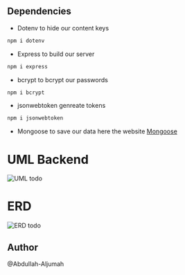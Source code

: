 ## Dependencies

- Dotenv
  to hide our content keys

```bash
npm i dotenv
```

- Express
  to build our server

```bash
npm i express
```

- bcrypt
  to bcrypt our passwords

```bash
npm i bcrypt
```

- jsonwebtoken
  genreate tokens

```bash
npm i jsonwebtoken
```

- Mongoose
  to save our data
  here the website [Mongoose](https://account.mongodb.com)

# UML Backend

![UML todo](https://user-images.githubusercontent.com/92247941/145216317-eabe2ad7-60be-40d1-abba-e71cb4b2c566.png)

# ERD

![ERD todo](https://user-images.githubusercontent.com/92247941/145216349-bede24c2-76b4-4f14-984f-b2bfe03bb093.png)

## Author

@Abdullah-Aljumah
